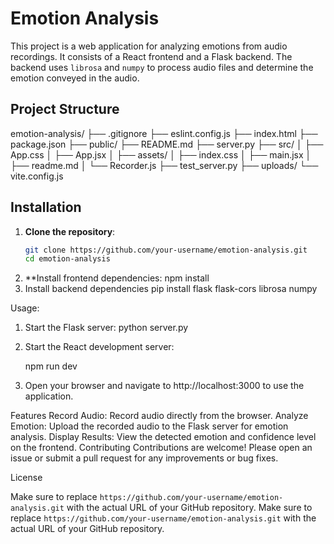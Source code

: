 # Emotion Analysis

This project is a web application for analyzing emotions from audio recordings. It consists of a React frontend and a Flask backend. The backend uses `librosa` and `numpy` to process audio files and determine the emotion conveyed in the audio.

## Project Structure
emotion-analysis/ ├── .gitignore ├── eslint.config.js ├── index.html ├── package.json ├── public/ ├── README.md ├── server.py ├── src/ │ ├── App.css │ ├── App.jsx │ ├── assets/ │ ├── index.css │ ├── main.jsx │ ├── readme.md │ └── Recorder.js ├── test_server.py ├── uploads/ └── vite.config.js


## Installation

1. **Clone the repository**:
   ```sh
   git clone https://github.com/your-username/emotion-analysis.git
   cd emotion-analysis

2. **Install frontend dependencies:
    npm install
3. Install backend dependencies
    pip install flask flask-cors librosa numpy

Usage:
1. Start the Flask server:
    python server.py

2. Start the React development server:

    npm run dev

3. Open your browser and navigate to http://localhost:3000 to use the application.

Features
Record Audio: Record audio directly from the browser.
Analyze Emotion: Upload the recorded audio to the Flask server for emotion analysis.
Display Results: View the detected emotion and confidence level on the frontend.
Contributing
Contributions are welcome! Please open an issue or submit a pull request for any improvements or bug fixes.

License

Make sure to replace `https://github.com/your-username/emotion-analysis.git` with the actual URL of your GitHub repository.
Make sure to replace `https://github.com/your-username/emotion-analysis.git` with the actual URL of your GitHub repository.